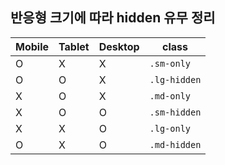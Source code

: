 ## 반응형 크기에 따라 hidden 유무 정리

| Mobile | Tablet | Desktop | class        |
| ------ | ------ | ------- | ------------ |
| O      | X      | X       | `.sm-only`   |
| O      | O      | X       | `.lg-hidden` |
| X      | O      | X       | `.md-only`   |
| X      | O      | O       | `.sm-hidden` |
| X      | X      | O       | `.lg-only`   |
| O      | X      | O       | `.md-hidden` |
